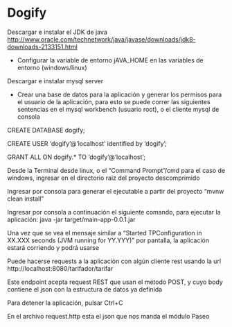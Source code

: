 # Dogify
Descargar e instalar el JDK de java http://www.oracle.com/technetwork/java/javase/downloads/jdk8-downloads-2133151.html
- Configurar la variable de entorno jAVA_HOME en las variables de entorno (windows/linux)

Descargar e instalar mysql server
- Crear una base de datos para la aplicación y generar los permisos para el usuario de la aplicación, para esto se puede correr las siguientes sentencias en el mysql workbench (usuario root), o el cliente mysql de consola

CREATE DATABASE dogify;

CREATE USER ‘dogify’@’localhost’ identified by ‘dogify’;

GRANT ALL ON dogify.* TO ‘dogify’@’localhost’;


Desde la Terminal desde linux, o el “Command Prompt”/cmd para el caso de windows, ingresar en el directorio raiz del proyecto descomprimido

Ingresar por consola para generar el ejecutable a partir del proyecto
“mvnw clean install”

Ingresar por consola a continuación el siguiente comando, para ejecutar la aplicación:
java -jar target/main-app-0.0.1.jar

Una vez que se vea el mensaje similar a “Started TPConfiguration in XX.XXX seconds (JVM running for YY.YYY)” por pantalla, la aplicación estará corriendo y podrá usarse

Puede hacerse requests a la aplicación con algún cliente rest usando la url 
http://localhost:8080/tarifador/tarifar

Este endpoint acepta request REST que usan el método POST, y cuyo body contiene el json con la estructura de datos ya definida

Para detener la aplicación, pulsar Ctrl+C

En el archivo request.http esta el json que nos manda el módulo Paseo
